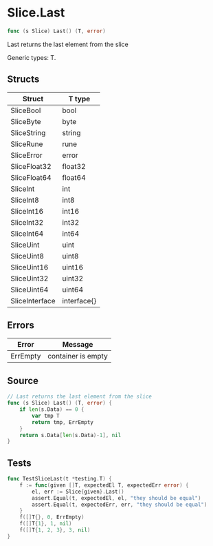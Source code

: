 # Slice.Last

```go
func (s Slice) Last() (T, error)
```

Last returns the last element from the slice

Generic types: T.

## Structs

| Struct | T type |
| ------ | ------ |
| SliceBool | bool |
| SliceByte | byte |
| SliceString | string |
| SliceRune | rune |
| SliceError | error |
| SliceFloat32 | float32 |
| SliceFloat64 | float64 |
| SliceInt | int |
| SliceInt8 | int8 |
| SliceInt16 | int16 |
| SliceInt32 | int32 |
| SliceInt64 | int64 |
| SliceUint | uint |
| SliceUint8 | uint8 |
| SliceUint16 | uint16 |
| SliceUint32 | uint32 |
| SliceUint64 | uint64 |
| SliceInterface | interface{} |

## Errors

| Error | Message |
| -------- | ------ |
| ErrEmpty | container is empty |

## Source

```go
// Last returns the last element from the slice
func (s Slice) Last() (T, error) {
	if len(s.Data) == 0 {
		var tmp T
		return tmp, ErrEmpty
	}
	return s.Data[len(s.Data)-1], nil
}
```

## Tests

```go
func TestSliceLast(t *testing.T) {
	f := func(given []T, expectedEl T, expectedErr error) {
		el, err := Slice{given}.Last()
		assert.Equal(t, expectedEl, el, "they should be equal")
		assert.Equal(t, expectedErr, err, "they should be equal")
	}
	f([]T{}, 0, ErrEmpty)
	f([]T{1}, 1, nil)
	f([]T{1, 2, 3}, 3, nil)
}
```